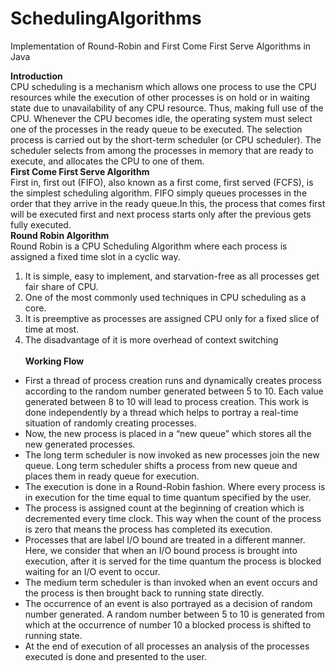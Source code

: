 # SchedulingAlgorithms
Implementation of Round-Robin and First Come First Serve Algorithms in Java

**Introduction**</br>
CPU scheduling is a mechanism which allows one process to use the CPU resources while the execution of other processes is on hold or in waiting state due to unavailability of any CPU resource. Thus, making full use of the CPU. Whenever the CPU becomes idle, the operating system must select one of the processes in the ​ready queue​ to be executed. The selection process is carried out by the short-term scheduler (or CPU scheduler). The scheduler selects from among the processes in memory that are ready to execute, and allocates the CPU to one of them.</br>
**First Come First Serve Algorithm**</br>
First in, first out (FIFO), also known as a first come, first served (FCFS), is the simplest scheduling algorithm. FIFO simply queues processes in the order that they arrive in the ready queue.In this, the process that comes first will be executed first and next process starts only after the previous gets fully executed.</br>
**Round Robin Algorithm**</br>
Round Robin is a CPU Scheduling Algorithm where each process is assigned a fixed time slot in a cyclic way.
1. It is simple, easy to implement, and starvation-free as all processes get fair share of CPU.
2. One of the most commonly used techniques in CPU scheduling as a core.
3. It is preemptive as processes are assigned CPU only for a fixed slice of time at
most.
4. The disadvantage of it is more overhead of context switching</br></br>
**Working Flow**</br>
- First a thread of process creation runs and dynamically creates process according to the random number generated between 5 to 10. Each value generated between 8 to 10 will lead to process creation. This work is done independently by a thread which helps to portray a real-time situation of randomly creating processes.
- Now, the new process is placed in a “new queue” which stores all the new generated processes.
- The long term scheduler is now invoked as new processes join the new queue. Long term scheduler shifts a process from new queue and places them in ready queue for execution.
- The execution is done in a Round-Robin fashion. Where every process is in execution for the time equal to time quantum specified by the user.
- The process is assigned count at the beginning of creation which is decremented every time clock. This way when the count of the process is zero that means the process has completed its execution.
- Processes that are label I/O bound are treated in a different manner. Here, we consider that when an I/O bound process is brought into execution, after it is served for the time quantum the process is blocked waiting for an I/O event to occur.
- The medium term scheduler is than invoked when an event occurs and the process is then brought back to running state directly.
- The occurrence of an event is also portrayed as a decision of random number generated. A random number between 5 to 10 is generated from which at the occurrence of number 10 a blocked process is shifted to running state.
- At the end of execution of all processes an analysis of the processes executed is done and presented to the user.

